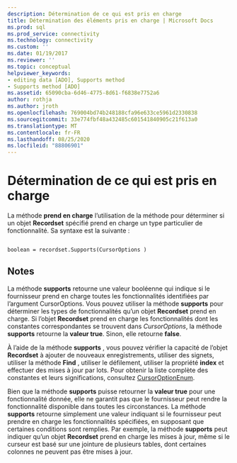 ```yaml
---
description: Détermination de ce qui est pris en charge
title: Détermination des éléments pris en charge | Microsoft Docs
ms.prod: sql
ms.prod_service: connectivity
ms.technology: connectivity
ms.custom: ''
ms.date: 01/19/2017
ms.reviewer: ''
ms.topic: conceptual
helpviewer_keywords:
- editing data [ADO], Supports method
- Supports method [ADO]
ms.assetid: 65090cba-6d46-4775-8d61-f6838e7752a6
author: rothja
ms.author: jroth
ms.openlocfilehash: 769004bd74b248188cfa96e633ce5961d2330838
ms.sourcegitcommit: 33e774fbf48a432485c601541840905c21f613a0
ms.translationtype: MT
ms.contentlocale: fr-FR
ms.lasthandoff: 08/25/2020
ms.locfileid: "88806901"
---
```

# <a name="determining-what-is-supported"></a>Détermination de ce qui est pris en charge
La méthode **prend en charge** l’utilisation de la méthode pour déterminer si un objet **Recordset** spécifié prend en charge un type particulier de fonctionnalité. Sa syntaxe est la suivante :  
  
```  
  
boolean = recordset.Supports(CursorOptions )  
```  
  
## <a name="remarks"></a>Notes  
 La méthode **supports** retourne une valeur booléenne qui indique si le fournisseur prend en charge toutes les fonctionnalités identifiées par l’argument CursorOptions. Vous pouvez utiliser la méthode **supports** pour déterminer les types de fonctionnalités qu’un objet **Recordset** prend en charge. Si l’objet **Recordset** prend en charge les fonctionnalités dont les constantes correspondantes se trouvent dans *CursorOptions*, la méthode **supports** retourne la **valeur true**. Sinon, elle retourne **false**.  
  
 À l’aide de la méthode **supports** , vous pouvez vérifier la capacité de l’objet **Recordset** à ajouter de nouveaux enregistrements, utiliser des signets, utiliser la méthode **Find** , utiliser le défilement, utiliser la propriété **index** et effectuer des mises à jour par lots. Pour obtenir la liste complète des constantes et leurs significations, consultez [CursorOptionEnum](../../reference/ado-api/cursoroptionenum.md).  
  
 Bien que la méthode **supports** puisse retourner la **valeur true** pour une fonctionnalité donnée, elle ne garantit pas que le fournisseur peut rendre la fonctionnalité disponible dans toutes les circonstances. La méthode **supports** retourne simplement une valeur indiquant si le fournisseur peut prendre en charge les fonctionnalités spécifiées, en supposant que certaines conditions sont remplies. Par exemple, la méthode **supports** peut indiquer qu’un objet **Recordset** prend en charge les mises à jour, même si le curseur est basé sur une jointure de plusieurs tables, dont certaines colonnes ne peuvent pas être mises à jour.